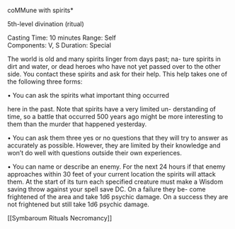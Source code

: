 coMMune with spirits*

5th-level divination (ritual)

Casting Time: 10 minutes Range: Self  
Components: V, S Duration: Special

The world is old and many spirits linger from days past; na- ture spirits in dirt and water, or dead heroes who have not yet passed over to the other side. You contact these spirits and ask for their help. This help takes one of the following three forms: 

• You can ask the spirits what important thing occurred

here in the past. Note that spirits have a very limited un- derstanding of time, so a battle that occurred 500 years ago might be more interesting to them than the murder that happened yesterday.

• You can ask them three yes or no questions that they will try to answer as accurately as possible. However, they are limited by their knowledge and won’t do well with questions outside their own experiences.

• You can name or describe an enemy. For the next 24 hours if that enemy approaches within 30 feet of your current location the spirits will attack them. At the start of its turn each specified creature must make a Wisdom saving throw against your spell save DC. On a failure they be- come frightened of the area and take 1d6 psychic damage. On a success they are not frightened but still take 1d6 psychic damage.

[[Symbaroum Rituals Necromancy]]